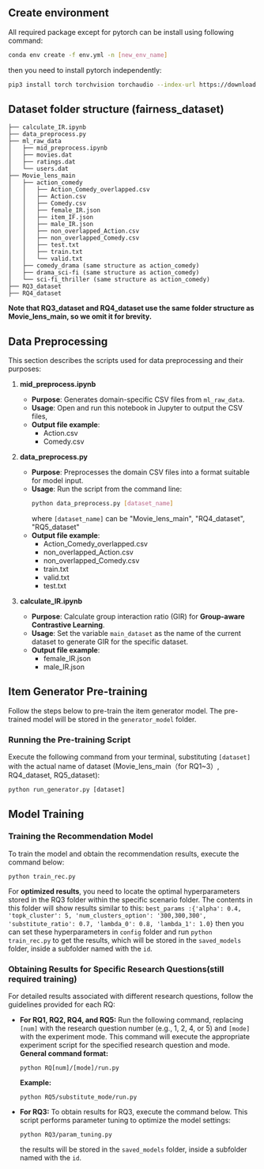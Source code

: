 ## Create environment
All required package except for pytorch can be install using following command:
```bash
conda env create -f env.yml -n [new_env_name]
```
then you need to install pytorch independently:
```bash
pip3 install torch torchvision torchaudio --index-url https://download.pytorch.org/whl/cu118
```
## Dataset folder structure (fairness_dataset)
```
├── calculate_IR.ipynb
├── data_preprocess.py
├── ml_raw_data
│   ├── mid_preprocess.ipynb
│   ├── movies.dat
│   ├── ratings.dat
│   └── users.dat
├── Movie_lens_main
│   ├── action_comedy
│   │   ├── Action_Comedy_overlapped.csv
│   │   ├── Action.csv
│   │   ├── Comedy.csv
│   │   ├── female_IR.json
│   │   ├── item_IF.json
│   │   ├── male_IR.json
│   │   ├── non_overlapped_Action.csv
│   │   ├── non_overlapped_Comedy.csv
│   │   ├── test.txt
│   │   ├── train.txt
│   │   └── valid.txt
│   ├── comedy_drama (same structure as action_comedy)
│   ├── drama_sci-fi (same structure as action_comedy)
│   └── sci-fi_thriller (same structure as action_comedy)
├── RQ3_dataset
├── RQ4_dataset
```
 **Note that RQ3_dataset and RQ4_dataset use the same folder structure as Movie_lens_main, so we omit it for brevity.**

## Data Preprocessing

This section describes the scripts used for data preprocessing and their purposes:

1. **mid_preprocess.ipynb**
   - **Purpose**: Generates domain-specific CSV files from `ml_raw_data`.
   - **Usage**: Open and run this notebook in Jupyter to output the CSV files, 
   - **Output file example**: 
       - Action.csv
       - Comedy.csv

2. **data_preprocess.py**
   - **Purpose**: Preprocesses the domain CSV files into a format suitable for model input.
   - **Usage**: Run the script from the command line:
     ```bash
     python data_preprocess.py [dataset_name]
     ```
        where `[dataset_name]` can be "Movie_lens_main", "RQ4_dataset", "RQ5_dataset"
    - **Output file example**: 
        - Action_Comedy_overlapped.csv
        - non_overlapped_Action.csv
        - non_overlapped_Comedy.csv
        - train.txt
        - valid.txt
        - test.txt
3. **calculate_IR.ipynb**
    - **Purpose**: Calculate group interaction ratio (GIR) for **Group-aware Contrastive Learning**.
   - **Usage**: Set the variable `main_dataset` as the name of the current dataset to generate GIR for the specific dataset.
   - **Output file example**: 
       - female_IR.json
       - male_IR.json



## Item Generator Pre-training

Follow the steps below to pre-train the item generator model. The pre-trained model will be stored in the `generator_model` folder.

### Running the Pre-training Script

Execute the following command from your terminal, substituting `[dataset]` with the actual name of dataset (Movie_lens_main（for RQ1~3）, RQ4_dataset, RQ5_dataset):

```
python run_generator.py [dataset] 
```


## Model Training


### Training the Recommendation Model

To train the model and obtain the recommendation results, execute the command below:

```
python train_rec.py
```
For **optimized results**, you need to locate the optimal hyperparameters stored in the RQ3 folder within the specific scenario folder. The contents in this folder will show results similar to this:
`best_params :{'alpha': 0.4, 'topk_cluster': 5, 'num_clusters_option': '300,300,300', 'substitute_ratio': 0.7, 'lambda_0': 0.8, 'lambda_1': 1.0}`
then you can set these hyperparameters in `config` folder and run `python train_rec.py` to get the results, which will be stored in the `saved_models` folder, inside a subfolder named with the `id`.
### Obtaining Results for Specific Research Questions(still required training)

For detailed results associated with different research questions, follow the guidelines provided for each RQ:
* **For RQ1, RQ2, RQ4, and RQ5:**
Run the following command, replacing `[num]` with the research question number (e.g., 1, 2, 4, or 5) and `[mode]` with the experiment mode. This command will execute the appropriate experiment script for the specified research question and mode.
 **General command format:**
    ```
    python RQ[num]/[mode]/run.py
    ```
    **Example:**
    ```
    python RQ5/substitute_mode/run.py
    ```
   
* **For RQ3:**
 To obtain results for RQ3, execute the command below. This script performs parameter tuning to optimize the model settings:
    ```
    python RQ3/param_tuning.py
    ```
    the results will be stored in the `saved_models` folder, inside a subfolder named with the `id`.
